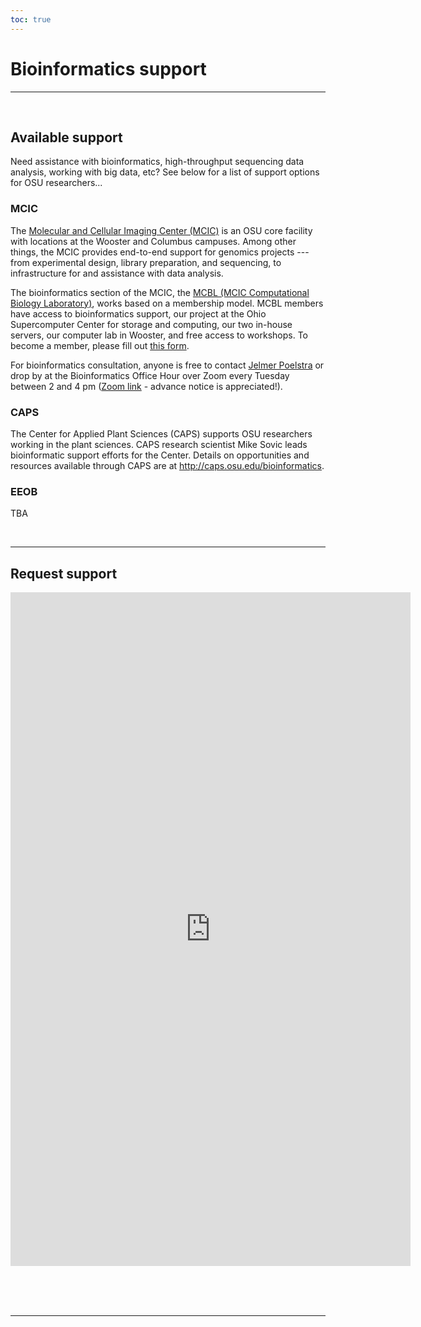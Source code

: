 ```yaml
---
toc: true
---
```


# Bioinformatics support

----
<br>

## Available support

Need assistance with bioinformatics, high-throughput sequencing data analysis, working with big data, etc?
See below for a list of support options for OSU researchers...

### MCIC

The [Molecular and Cellular Imaging Center (MCIC)](https://mcic.osu.edu/)
is an OSU core facility with locations at the Wooster and Columbus campuses.
Among other things, the MCIC provides end-to-end support for genomics projects ---
from experimental design, library preparation, and sequencing,
to infrastructure for and assistance with data analysis.

The bioinformatics section of the MCIC, the [MCBL (MCIC Computational Biology Laboratory)]((https://mcic.osu.edu/bioinformatics)),
works based on a membership model. MCBL members have access to bioinformatics support,
our project at the Ohio Supercomputer Center for storage and computing,
our two in-house servers, our computer lab in Wooster,
and free access to workshops. 
To become a member, please fill out [this form](https://mcic.osu.edu/bioinformatics/mcbl-registration-form).

For bioinformatics consultation, anyone is free to contact [Jelmer Poelstra](mailto:poelstra.1@osu.edu)
or drop by at the Bioinformatics Office Hour over Zoom every Tuesday between 2 and 4 pm
([Zoom link](https://osu.zoom.us/j/96601785996?pwd=MVUxWWZjdGF6N3BSUGNDL3lmNWZlZz09) -
advance notice is appreciated!).

### CAPS

The Center for Applied Plant Sciences (CAPS) supports OSU researchers working in the plant sciences. CAPS
research scientist Mike Sovic leads bioinformatic support efforts for the Center. Details on 
opportunities and resources available through CAPS are at http://caps.osu.edu/bioinformatics.

### EEOB

TBA

<br>

----

## Request support

<iframe src="https://docs.google.com/forms/d/e/1FAIpQLSfC-g3YSG84KBerEwRLilje4kz7-9WRIevzHAUNTMQKgKmCuQ/viewform?embedded=true" width="640" height="1078" frameborder="0" marginheight="0" marginwidth="0">Loading…</iframe>

<br/> <br/> <br/>

----

